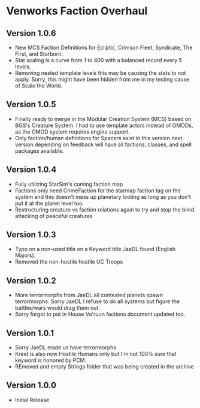 # Venworks Faction Overhaul

## Version 1.0.6
* New MCS Faction Definitions for Ecliptic, Crimson Fleet, Syndicate, The First, and Starborn.
* Stat scaling is a curve from 1 to 400 with a balanced record every 5 levels.
* Removing nested template levels this may be causing the stats to not apply. Sorry, this might have been hidden from me in my testing cause of Scale the World. 

## Version 1.0.5
* Finally ready to merge in the Modular Creation System (MCS) based on BGS's Creature System. I had to use template actors instead of OMODs, as the OMOD system requires engine support. 
* Only faction/human definitions for Spacers exist in this version next version depending on feedback will have all factions, classes, and spell packages available. 

## Version 1.0.4
* Fully utilizing StarSim's coming faction map
* Factions only need CrimeFaction for the starmap faction tag on the system and this doesn't mess up planetary looting as long as you don't put it at the planet level too. 
* Restructuring creature vs faction relations again to try and stop the blind attacking of peaceful creatures

## Version 1.0.3
* Typo on a non-used title on a Keyword title JaeDL found (English Majors).
* Removed the non-hostile hostile UC Troops 

## Version 1.0.2
* More terrormorphs from JaeDL all contested planets spawn terrormorphs. Sorry JaeDL I refuse to do all systems but figure the battles/wars would drag them out. 
* Sorry forgot to put in House Va'ruun factions document updated too. 

## Version 1.0.1
* Sorry JaeDL made us have terrormorphs 
* Kreet is also now Hostile Humans only but I'm not 100% sure that keyword is honored by PCM.
* REmoved and empty Strings folder that was being created in the archive

## Version 1.0.0
* Initial Release
